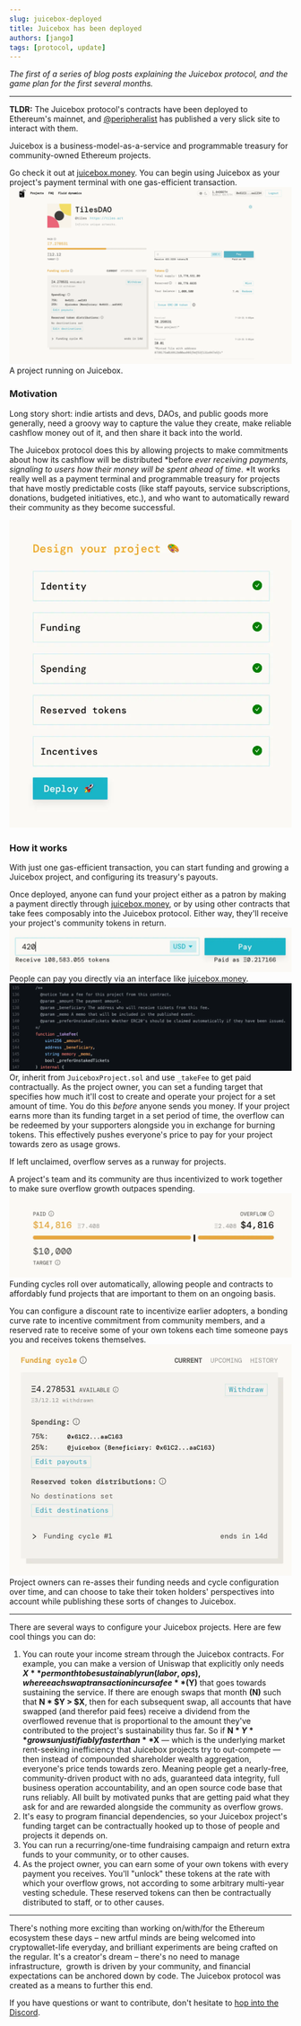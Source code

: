 ```yaml
---
slug: juicebox-deployed
title: Juicebox has been deployed
authors: [jango]
tags: [protocol, update]
---
```


*The first of a series of blog posts explaining the Juicebox protocol, and the game plan for the first several months.*

---

**TLDR:** The Juicebox protocol's contracts have been deployed to Ethereum's mainnet, and [@peripheralist](https://twitter.com/peripheralist) has published a very slick site to interact with them.

Juicebox is a business-model-as-a-service and programmable treasury for community-owned Ethereum projects.

Go check it out at [juicebox.money](http://juicebox.money). You can begin using Juicebox as your project's payment terminal with one gas-efficient transaction.
![](image-1.webp)A project running on Juicebox.
### Motivation

Long story short: indie artists and devs, DAOs, and public goods more generally, need a groovy way to capture the value they create, make reliable cashflow money out of it, and then share it back into the world. 

The Juicebox protocol does this by allowing projects to make commitments about how its cashflow will be distributed *before *ever receiving payments, signaling to users how their money will be spent ahead of time*. *It works really well as a payment terminal and programmable treasury for projects that have mostly predictable costs (like staff payouts, service subscriptions, donations, budgeted initiatives, etc.), and who want to automatically reward their community as they become successful.

![](Screen-Shot-2021-07-13-at-12.00.04-PM.webp)
### How it works

With just one gas-efficient transaction, you can start funding and growing a Juicebox project, and configuring its treasury's payouts.

Once deployed, anyone can fund your project either as a patron by making a payment directly through [juicebox.money](http://juicebox.money), or by using other contracts that take fees composably into the Juicebox protocol. Either way, they'll receive your project's community tokens in return.
![](Screen-Shot-2021-07-13-at-4.03.07-PM.webp)People can pay you directly via an interface like [juicebox.money](http://juicebox.money).![](Screen-Shot-2021-07-13-at-1.24.21-PM.webp)Or, inherit from `JuiceboxProject.sol` and use `_takeFee` to get paid contractually.
As the project owner, you can set a funding target that specifies how much it'll cost to create and operate your project for a set amount of time. You do this *before* anyone sends you money. If your project earns more than its funding target in a set period of time, the overflow can be redeemed by your supporters alongside you in exchange for burning tokens. This effectively pushes everyone's price to pay for your project towards zero as usage grows.

If left unclaimed, overflow serves as a runway for projects.

A project's team and its community are thus incentivized to work together to make sure overflow growth outpaces spending.
![](image-2.webp)
Funding cycles roll over automatically, allowing people and contracts to affordably fund projects that are important to them on an ongoing basis.

You can configure a discount rate to incentivize earlier adopters, a bonding curve rate to incentive commitment from community members, and a reserved rate to receive some of your own tokens each time someone pays you and receives tokens themselves.
![](image-3.webp)
Project owners can re-asses their funding needs and cycle configuration over time, and can choose to take their token holders' perspectives into account while publishing these sorts of changes to Juicebox.

---

There are several ways to configure your Juicebox projects. Here are few cool things you can do:

1. You can route your income stream through the Juicebox contracts.
    For example, you can make a version of Uniswap that explicitly only needs **$X** per month to be sustainably run (labor, ops), where each swap transaction incurs a fee **($Y)** that goes towards sustaining the service. If there are enough swaps that month **(N)** such that **N * $Y > $X**, then for each subsequent swap, all accounts that have swapped (and therefor paid fees) receive a dividend from the overflowed revenue that is proportional to the amount they've contributed to the project's sustainability thus far. So if **N * $Y** grows unjustifiably faster than **$X** — which is the underlying market rent-seeking inefficiency that Juicebox projects try to out-compete — then instead of compounded shareholder wealth aggregation, everyone's price tends towards zero.
    Meaning people get a nearly-free, community-driven product with no ads, guaranteed data integrity, full business operation accountability, and an open source code base that runs reliably. All built by motivated punks that are getting paid what they ask for and are rewarded alongside the community as overflow grows.  
2. It's easy to program financial dependencies, so your Juicebox project's funding target can be contractually hooked up to those of people and projects it depends on.      
3. You can run a recurring/one-time fundraising campaign and return extra funds to your community, or to other causes.     
4. As the project owner, you can earn some of your own tokens with every payment you receives. You'll "unlock" these tokens at the rate with which your overflow grows, not according to some arbitrary multi-year vesting schedule. These reserved tokens can then be contractually distributed to staff, or to other causes.   

---

There's nothing more exciting than working on/with/for the Ethereum ecosystem these days – new artful minds are being welcomed into cryptowallet-life everyday, and brilliant experiments are being crafted on the regular. It's a creator's dream – there's no need to manage infrastructure,  growth is driven by your community, and financial expectations can be anchored down by code. The Juicebox protocol was created as a means to further this end. 

If you have questions or want to contribute, don't hesitate to [hop into the Discord](https://discord.gg/6jXrJSyDFf).
